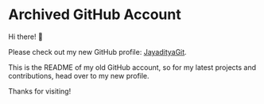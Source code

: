 
# Archived GitHub Account

Hi there! 👋

Please check out my new GitHub profile: [JayadityaGit](https://github.com/JayadityaGit).

This is the README of my old GitHub account, so for my latest projects and contributions, head over to my new profile.

Thanks for visiting!
